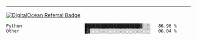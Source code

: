 ---
[![DigitalOcean Referral Badge](https://web-platforms.sfo2.digitaloceanspaces.com/WWW/Badge%203.svg)](https://www.digitalocean.com/?refcode=37fa54d82492&utm_campaign=Referral_Invite&utm_medium=Referral_Program&utm_source=badge)

<!--START_SECTION:waka-->

```text
Python                        █████████████████████▓░░░   86.96 %
Other                         █▓░░░░░░░░░░░░░░░░░░░░░░░   06.04 %
```

<!--END_SECTION:waka-->


[linkedin]: https://www.linkedin.com/in/mohamed-elh/

